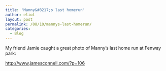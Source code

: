 ```yaml
---
title: 'Manny&#8217;s last homerun'
author: eliot
layout: post
permalink: /08/10/mannys-last-homerun/
categories:
  - Blog
---
```

My friend Jamie caught a great photo of Manny&#8217;s last home run at Fenway park:

http://www.jamesconnell.com/?p=106